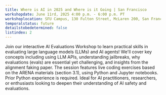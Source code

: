 ```yaml
---
title: Where is AI in 2025 and Where is it Going | San Francisco 
workshopdate: June 11rd, 2025 4:00 p.m. - 6:00 p.m. PT
workshoplocation: SFU Campus, 130 Fulton Street, McLaren 200, San Francisco CA 94117 Room MC 251
temporalstatus: future
detailstobedetermined: false
listindex: 2
---
```

Join our interactive AI Evaluations Workshop to learn practical skills in evaluating large language models (LLMs) and AI agents! 
We'll cover key concepts including using LLM APIs, understanding jailbreaks, why evaluations (evals) are essential yet challenging, and insights from the alignment faking paper. 
The session features live coding exercises based on the ARENA materials (section 3.1), using Python and Jupyter notebooks. 
Prior Python experience is required. Ideal for AI practitioners, researchers, or enthusiasts looking to deepen their understanding of AI safety and evaluations.
